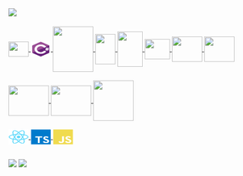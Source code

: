 <div>
  <a href="https://github.com/otavio-azevedo">
  <img  src="https://github-readme-stats.vercel.app/api/top-langs/?username=otavio-azevedo&layout=compact&langs_count=20&theme=gotham"/>
</div>
  
<div style="display: inline_block"><br>
  <img align="center" height="30" width="40" src="https://cdn.jsdelivr.net/gh/devicons/devicon/icons/dotnetcore/dotnetcore-original.svg" />
  <img align="center" height="30" width="40" src="https://raw.githubusercontent.com/devicons/devicon/master/icons/csharp/csharp-original.svg">
  <img align="center" height="90" width="80" src="https://cdn.jsdelivr.net/gh/devicons/devicon/icons/azure/azure-original-wordmark.svg" />
  <img align="center" height="60" width="40" src="https://cdn.jsdelivr.net/gh/devicons/devicon@latest/icons/azuredevops/azuredevops-original.svg" />
  <img align="center" height="70" width="50" src="https://cdn.jsdelivr.net/gh/devicons/devicon@latest/icons/python/python-original-wordmark.svg" />
  <img align="center" height="40" width="50" src="https://cdn.jsdelivr.net/gh/devicons/devicon/icons/gitlab/gitlab-original-wordmark.svg">         
  <img align="center" height="50" width="60" src="https://cdn.jsdelivr.net/gh/devicons/devicon/icons/docker/docker-original-wordmark.svg" />
  <img align="center" height="50" width="60" src="https://cdn.jsdelivr.net/gh/devicons/devicon@latest/icons/kubernetes/kubernetes-original.svg" />
</div>

<div style="display: inline_block"><br> 
  <img align="center" height="60" width="80" src="https://cdn.jsdelivr.net/gh/devicons/devicon@latest/icons/microsoftsqlserver/microsoftsqlserver-original-wordmark.svg" />
  <img align="center" height="60" width="80" src="https://cdn.jsdelivr.net/gh/devicons/devicon/icons/mysql/mysql-original-wordmark.svg" />
  <img align="center" height="80" width="80" src="https://cdn.jsdelivr.net/gh/devicons/devicon/icons/oracle/oracle-original.svg" />                           
</div>

<div style="display: inline_block"><br>        
<img align="center" height="30" width="40" src="https://raw.githubusercontent.com/devicons/devicon/master/icons/react/react-original.svg">                           
  <img align="center" height="30" width="40" src="https://raw.githubusercontent.com/devicons/devicon/master/icons/typescript/typescript-plain.svg">
  <img align="center" height="30" width="40" src="https://raw.githubusercontent.com/devicons/devicon/master/icons/javascript/javascript-plain.svg">
</div>
 
  ##
  
<div> 
  <a href="https://www.linkedin.com/in/ot%C3%A1vioazevedo/" target="_blank"><img src="https://img.shields.io/badge/-LinkedIn-%230077B5?style=for-the-badge&logo=linkedin&logoColor=white" target="_blank"></a> 
  <a href = "mailto:otavioazevedo7@gmail.com"><img src="https://img.shields.io/badge/-Gmail-%23333?style=for-the-badge&logo=gmail" target="_blank"></a>
</div>
  
<!---
otavio-azevedo/otavio-azevedo is a ✨ special ✨ repository because its `README.md` (this file) appears on your GitHub profile.
You can click the Preview link to take a look at your changes.
--->
